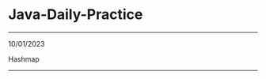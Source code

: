 # Java-Daily-Practice
--------------------------------------------------
10/01/2023

Hashmap

------------------------------------------------
